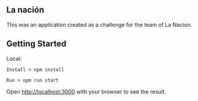 ## La nación
This was an application created as a challenge for the team of La Nacion.

## Getting Started

Local:

```
Install > npm install

Run > npm run start
```
Open [http://localhost:3000](http://localhost:3000) with your browser to see the result.
